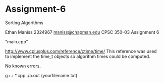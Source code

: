 # Assignment-6
Sorting Algorithms

Ethan Maniss
2324967
maniss@chapman.edu
CPSC 350-03
Assignment 6

"main.cpp"

http://www.cplusplus.com/reference/ctime/time/
This reference was used to implement the time_t objects
so algorithm times could be computed.

No known errors.

g++ *.cpp
./a.out (yourfilename.txt)
